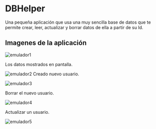 <h1 align="left"> DBHelper </h1>
<p>Una pequeña aplicación que usa una muy sencilla base de datos que te permite crear, leer, actualizar y borrar datos de ella a partir de su Id.</p>
<h2 align="left"> Imagenes de la aplicación </h2>

![emulador1](https://github.com/user-attachments/assets/7da74c2b-18de-422a-ab6f-15b6596683b2)

<p>Los datos mostrados en pantalla.</p>

![emulador2](https://github.com/user-attachments/assets/bc5ed318-e0e9-4735-a055-d5bdb2b5073b)
Creado nuevo usuario.

![emulador3](https://github.com/user-attachments/assets/010d6aae-81af-437b-b999-2fe687d1d6e8)

<p>Borrar el nuevo usuario.</p>

![emulador4](https://github.com/user-attachments/assets/81d0139c-a7cf-4f5e-9844-82d6addcbc51)

<p>Actualizar un usuario.</p>

![emulador5](https://github.com/user-attachments/assets/15aee706-7f4e-4ce2-91a5-94ac466d602f)


